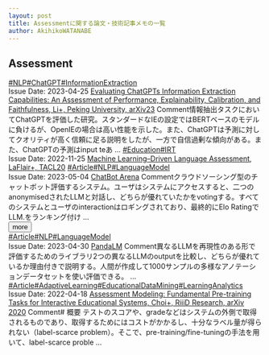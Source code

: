 ```yaml
---
layout: post
title: Assessmentに関する論文・技術記事メモの一覧
author: AkihikoWATANABE
---
```

## Assessment
<div class="visible-content">
<a class="button" href="articles/NLP.html">#NLP</a><a class="button" href="articles/ChatGPT.html">#ChatGPT</a><a class="button" href="articles/InformationExtraction.html">#InformationExtraction</a><br><span class="issue_date">Issue Date: 2023-04-25</span>
<a href="https://github.com/AkihikoWatanabe/paper_notes/issues/534">Evaluating ChatGPTs Information Extraction Capabilities: An Assessment of Performance, Explainability, Calibration, and Faithfulness, Li+, Peking University, arXiv23</a>
<span class="snippet"><span>Comment</span>情報抽出タスクにおいてChatGPTを評価した研究。スタンダードなIEの設定ではBERTベースのモデルに負けるが、OpenIEの場合は高い性能を示した。また、ChatGPTは予測に対してクオリティが高く信頼に足る説明をしたが、一方で自信過剰な傾向がある。また、ChatGPTの予測はinput teあ ...</span>
<a class="button" href="articles/Education.html">#Education</a><a class="button" href="articles/IRT.html">#IRT</a><br><span class="issue_date">Issue Date: 2022-11-25</span>
<a href="https://github.com/AkihikoWatanabe/paper_notes/issues/491">Machine Learning–Driven Language Assessment, LaFlair+, TACL20</a>
<a class="button" href="articles/Article.html">#Article</a><a class="button" href="articles/NLP.html">#NLP</a><a class="button" href="articles/LanguageModel.html">#LanguageModel</a><br><span class="issue_date">Issue Date: 2023-05-04</span>
<a href="https://github.com/AkihikoWatanabe/paper_notes/issues/623">ChatBot Arena</a>
<span class="snippet"><span>Comment</span>クラウドソーシング型のチャットボット評価するシステム。ユーザはシステムにアクセスすると、二つのanonymisedされたLLMと対話し、どちらが優れていたかをvotingする。すべてのシステムとユーザのinteractionはロギングされており、最終的にElo RatingでLLM.をランキング付け ...</span>
</div>
<button onclick="showMore(0)">more</button>

<div class="hidden-content">
<a class="button" href="articles/Article.html">#Article</a><a class="button" href="articles/NLP.html">#NLP</a><a class="button" href="articles/LanguageModel.html">#LanguageModel</a><br><span class="issue_date">Issue Date: 2023-04-30</span>
<a href="https://github.com/AkihikoWatanabe/paper_notes/issues/603">PandaLM</a>
<span class="snippet"><span>Comment</span>異なるLLMを再現性のある形で評価するためのライブラリ2つの異なるLLMのoutputを比較し、どちらが優れているか理由付きで説明する。人間が作成して1000サンプルの多様なアノテーションデータセットを使い評価できる。 ...</span>
<a class="button" href="articles/Article.html">#Article</a><a class="button" href="articles/AdaptiveLearning.html">#AdaptiveLearning</a><a class="button" href="articles/EducationalDataMining.html">#EducationalDataMining</a><a class="button" href="articles/LearningAnalytics.html">#LearningAnalytics</a><br><span class="issue_date">Issue Date: 2022-04-18</span>
<a href="https://github.com/AkihikoWatanabe/paper_notes/issues/444">Assessment Modeling: Fundamental Pre-training Tasks for Interactive Educational Systems, Choi+, RiiiD Research, arXiv 2020</a>
<span class="snippet"><span>Comment</span># 概要テストのスコアや、gradeなどはシステムの外側で取得されるものであり、取得するためにはコストがかかるし、十分なラベル量が得られない（label-scarce problem）。そこで、pre-training/fine-tuningの手法を用いて、label-scarce proble ...</span>
<button onclick="hideContent(0)" style="display: none;">hide</button>
</div>
